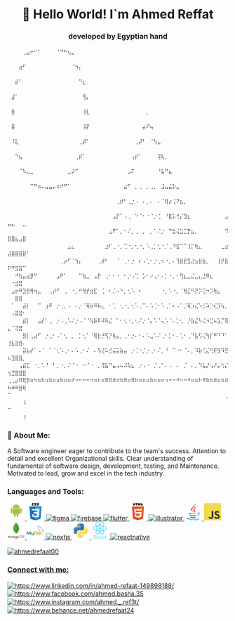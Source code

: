 <h1 align="center">👋 Hello World! I`m Ahmed Reffat</h1>
<h3 align="center">developed by Egyptian hand </h3>

<small align="center">
⠀⠀⠀⠀⢀⣤⠖⠊⠁⠀⠀⠀⠀⠈⠙⠓⢦⣄⠀⠀⠀⠀⠀⠀⠀⠀⠀⠀⠀⠀⠀⠀⠀⠀⠀⠀⠀⠀⠀⠀⠀⠀⠀⠀⠀⠀⠀⠀⠀⠀⠀⠀⠀⠀⠀⠀⠀⠀⠀⠀⠀⠀⠀⠀⠀
⠀⠀⠀⣴⠋⠀⠀⠀⠀⠀⠀⠀⠀⠀⠀⠀⠀⠈⠳⡄⠀⠀⠀⠀⠀⠀⠀⠀⠀⠀⠀⠀⠀⠀⠀⠀⠀⠀⠀⠀⠀⠀⠀⠀⠀⠀⠀⠀⠀⠀⠀⠀⠀⠀⠀⠀⠀⠀⠀⠀⠀⠀⠀⠀⠀
⠀⠀⡾⠁⠀⠀⠀⠀⠀⠀⠀⠀⠀⠀⠀⠀⠀⠀⠀⠙⣆⠀⠀⠀⠀⠀⠀⠀⠀⠀⠀⠀⠀⠀⠀⠀⠀⠀⠀⠀⠀⠀⠀⠀⠀⠀⠀⠀⠀⠀⠀⠀⠀⠀⠀⠀⠀⠀⠀⠀⠀⠀⠀⠀⠀
⠀⣼⠁⠀⠀⠀⠀⠀⠀⠀⠀⠀⠀⠀⠀⠀⠀⠀⠀⠀⢻⡄⠀⠀⠀⠀⠀⠀⠀⠀⠀⠀⠀⠀⠀⠀⠀⠀⠀⠀⠀⠀⠀⠀⠀⠀⠀⠀⠀⠀⠀⠀⠀⠀⠀⠀⠀⠀⠀⠀⠀⠀⠀⠀⠀
⠀⣿⠀⠀⠀⠀⠀⠀⠀⠀⠀⠀⠀⠀⠀⠀⠀⠀⠀⠀⢸⣇⠀⠀⠀⠀⠀⠀⠀⠀⠀⠀⠀⠀⠀⠀⠀⡀⠀⠀⠀⠀⠀⠀⠀⠀⠀⠀⠀⠀⠀⠀⠀⠀⠀⠀⠀⠀⠀⠀⠀⠀⠀⠀⠀
⠀⣿⠀⠀⠀⠀⠀⠀⠀⠀⠀⠀⠀⠀⠀⠀⠀⠀⠀⠀⢸⡟⠀⠀⠀⠀⠀⠀⠀⠀⠀⠀⠀⠀⠀⠀⣴⠟⢦⠀⠀⠀⠀⠀⠀⠀⠀⠀⠀⠀⠀⠀⠀⠀⠀⠀⠀⠀⠀⠀⠀⠀⠀⠀⠀
⠀⠸⣇⠀⠀⠀⠀⠀⠀⠀⠀⠀⠀⠀⠀⠀⠀⠀⠀⢀⡾⠁⠀⠀⠀⠀⠀⠀⠀⠀⠀⠀⠀⠀⢀⡼⠃⠀⠈⢳⣄⠀⠀⠀⠀⠀⠀⠀⠀⠀⠀⠀⠀⠀⠀⠀⠀⠀⠀⠀⠀⠀⠀⠀⠀
⠀⠀⠙⣦⠀⠀⠀⠀⠀⠀⠀⠀⠀⠀⠀⠀⠀⠀⢀⡾⠁⠀⠀⠀⠀⠀⠀⠀⠀⠀⠀⠀⠀⢠⡞⠁⠀⠀⠀⠀⢽⢧⡀⠀⠀⠀⠀⠀⠀⠀⠀⠀⠀⠀⠀⠀⠀⠀⠀⠀⠀⠀⠀⠀⠀
⠀⠀⠀⠈⠳⣄⣀⠀⠀⠀⠀⠀⠀⠀⠀⠀⣀⡼⠋⠀⠀⠀⠀⠀⠀⠀⠀⠀⠀⠀⠀⠀⣠⠏⠀⠀⠀⠀⠀⠀⠘⣧⠛⣦⠀⠀⠀⠀⠀⠀⠀⠀⠀⠀⠀⠀⠀⠀⠀⠀⠀⠀⠀⠀⠀
⠀⠀⠀⠀⠀⠀⠉⠛⠶⠤⣤⣤⡤⠶⠞⠛⠁⠀⠀⠀⠀⠀⠀⠀⠀⠀⠀⠀⠀⠀⠀⣴⠋⠀⡀⢀⠀⡀⢀⡀⠀⣸⣤⣬⡷⣄⠀⠀⠀⠀⠀⠀⠀⠀⠀⠀⠀⠀⠀⠀⠀⠀⠀⠀⠀
⠀⠀⠀⠀⠀⠀⠀⠀⠀⠀⠀⠀⠀⠀⠀⠀⠀⠀⠀⠀⠀⠀⠀⠀⠀⠀⠀⠀⠀⢀⡾⠃⢀⡐⠠⠀⠄⡀⠄⠀⠄⠈⢿⡴⢨⠝⣦⡀⠀⠀⠀⠀⠀⠀⠀⠀⠀⠀⠀⠀⠀⠀⠀⠀⠀
⠀⠀⠀⠀⠀⠀⠀⠀⠀⠀⠀⠀⠀⠀⠀⠀⠀⠀⠀⠀⠀⠀⠀⠀⠀⠀⠀⠀⣠⡟⠁⠠⢀⠀⠑⠈⠂⠐⠈⡐⢈⠀⠘⣿⡥⢚⡌⣻⣆⠀⠀⠀⠀⠀⠀⠀⠀⠀⣠⣤⣄⠀⠀⣀⠀
⠀⠀⠀⠀⠀⠀⠀⠀⠀⠀⠀⠀⠀⠀⠀⠀⠀⠀⠀⠀⠀⠀⠀⠀⠀⠀⠀⣠⠟⠁⡀⠂⠌⡀⢀⠀⡀⠀⡀⠁⠌⡐⠀⠙⣷⢬⣱⣉⡟⣦⡀⠀⠀⠀⠀⠀⠀⠀⠹⣿⣿⣦⣠⣿⠀
⠀⠀⠀⠀⠀⠀⠀⠀⠀⠀⠀⠀⠀⠀⠀⠀⣠⣄⠀⠀⠀⠀⠀⠀⠀⠀⣰⠏⢀⠐⡀⢉⠐⡀⢂⠐⡀⠡⢀⡁⢂⠐⡈⢀⠹⣯⠉⠉⢸⡍⢷⣄⠀⠀⠀⠀⠀⣀⣴⣼⣿⣿⣿⣿⠃
⠀⠀⠀⠀⠀⠀⠀⠀⠀⠀⠀⠀⠀⠀⢀⡴⠋⠈⢳⡄⠀⠀⠀⠀⢀⡾⠃⠀⠀⠈⠀⢀⠂⡐⠀⠆⠠⢁⠂⡐⢀⠢⠐⡀⠄⢹⣿⣟⣫⣜⣢⣿⣷⡀⠀⠀⢸⡟⣯⠟⠛⣻⣿⠉⠀
⠀⠀⠚⢷⣤⣴⡿⠋⠀⠀⠀⠀⠀⣠⠟⠁⠀⠀⠀⠉⢷⣀⠀⢠⡟⠀⢀⠂⠂⠐⠀⠂⡐⠠⢉⠀⡡⠂⠔⢠⠂⠄⡁⠐⡀⠂⢻⣆⣀⣌⣀⣄⣘⠿⣆⠀⠀⠀⠀⠀⠐⣺⣿⠀⠀
⠀⣠⡶⠿⣹⣟⢿⢶⣄⠀⠀⢀⡼⠋⠀⢀⠀⠐⡀⠚⢻⡞⣶⣏⠀⢈⠀⠆⡈⠤⠑⡀⢂⠡⠀⠆⠀⠀⠀⠀⠀⠐⡀⠡⠐⡀⠈⢿⣍⠫⡝⡩⢍⠲⡩⢷⣄⠀⠀⠀⠀⣿⣿⠀⠀
⠀⠁⠀⠀⣼⡇⠀⠀⠉⠀⣰⠟⠀⡐⢀⡀⠠⠀⠄⡐⠈⢿⡷⠻⢷⣄⠀⠂⢁⠀⢂⠐⡀⢂⠡⢀⠉⠄⠡⢈⠂⠡⢀⠁⠆⠠⠁⡈⢿⡱⣌⠱⣊⠵⡑⢎⡹⢧⡀⠀⠠⣿⣿⠂⠀
⠀⠀⠀⠀⣾⡇⠀⠀⣠⡞⠁⢀⠀⡐⠠⢀⠡⠌⡐⠠⠈⠈⢷⡷⠿⠾⠷⣌⠀⠁⠂⢂⠐⡀⢂⠌⡐⠈⡄⠡⠈⢄⠡⠈⠄⡁⢂⠀⡘⣷⣌⠳⢌⠲⣉⠦⣱⡉⢿⣄⠈⢽⣿⠀⠀
⠀⠀⠀⠀⣻⡇⢀⣴⠋⠀⡐⢀⠂⠠⠁⢂⠀⡀⠀⡁⢂⠁⠈⢿⣗⡚⢫⡙⢷⣄⡀⢀⠂⡐⠄⠂⠄⠡⣀⠡⠌⢀⠂⡁⠂⠄⢁⠂⢀⠙⣧⢫⢌⢳⡏⠛⠙⠙⠁⢸⣧⣽⣿⠄⠀
⠀⠀⠀⠀⣽⣧⡞⠁⠠⠈⠀⠁⠈⢂⠡⢀⠂⠄⠡⢀⠂⠌⠀⠄⢻⣜⠥⣚⣬⣭⣷⣤⠀⡐⢈⠐⡈⡐⢀⠂⠌⡀⠘⠀⠉⠐⠂⠈⠄⡀⠹⣷⢊⣌⢛⡟⣻⠻⣛⠦⣹⣿⣿⡀⠀
⠀⠀⠀⢠⣾⣏⠀⠐⡀⠡⠘⠀⠃⡀⠐⡀⠌⠈⠐⠀⠒⠈⠐⠀⡀⢻⣧⠙⣤⢤⠦⠼⢷⣆⠀⡐⠠⠐⠀⡈⢀⠁⠄⠠⠀⠄⠀⡈⠀⠄⡀⠹⣧⡜⢢⠜⡤⢓⡌⢲⣙⣿⣿⣿⠀
⢀⢀⡴⠿⢿⡿⠶⠳⠶⠷⠶⠷⠶⠶⠷⠶⠶⠞⠒⠒⠒⠒⠲⠲⠖⠶⠿⠿⠾⠾⠷⠿⠶⠿⠷⠶⠶⠶⠷⠶⠶⠖⠲⠒⠒⠚⠒⠒⠚⠶⠶⠗⠻⠷⠷⠾⠶⠷⠾⠷⠾⠿⣿⢿⠀
⠉⠀⠀⠀⠀⠀⠀⠀⠀⠀⠀⠀⠀⠀⠀⠀⠀⠀⠀⠀⠀⠀⠀⠀⠀⠀⠀⠀⠀⠀⠀⠀⠀⠀⠀⠀⠀⠀⠀⠀⠀⠀⠀⠀⠀⠀⠀⠀⠀⠀⠀⠀⠀⠀⠀⠀⠀⠀⢀⠀⠀⠀⠀⠸⠀
⠉⠀⠀⠀⠀⠀⠀⠀⠀⠀⠀⠀⠀⠀⠀⠀⠀⠀⠀⠀⠀⠀⠀⠀⠀⠀⠀⠀⠀⠀⠀⠀⠀⠀⠀⠀⠀⠀⠀⠀⠀⠀⠀⠀⠀⠀⠀⠀⠀⠀⠀⠀⠀⠀⠀⠀⠀⠀⠀⠀⠀⠀⠀⠸⠀
</small>

<h3>🚀 About Me:</h3>
  A Software engineer eager to contribute to the team's success. Attention to detail and excellent Organizational skills. Clear understanding of fundamental of software design,
  development, testing, and Maintenance. Motivated to lead, grow and excel in the tech industry.


<div>
<h3 align="left">Languages and Tools:</h3>
  <p align="left"> <a href="https://developer.android.com" target="_blank" rel="noreferrer"> <img src="https://raw.githubusercontent.com/devicons/devicon/master/icons/android/android-original-wordmark.svg" alt="android" width="40" height="40"/> </a> <a href="https://www.w3schools.com/css/" target="_blank" rel="noreferrer"> <img src="https://raw.githubusercontent.com/devicons/devicon/master/icons/css3/css3-original-wordmark.svg" alt="css3" width="40" height="40"/> </a> <a href="https://www.figma.com/" target="_blank" rel="noreferrer"> <img src="https://www.vectorlogo.zone/logos/figma/figma-icon.svg" alt="figma" width="40" height="40"/> </a> <a href="https://firebase.google.com/" target="_blank" rel="noreferrer"> <img src="https://www.vectorlogo.zone/logos/firebase/firebase-icon.svg" alt="firebase" width="40" height="40"/> </a> <a href="https://flutter.dev" target="_blank" rel="noreferrer"> <img src="https://www.vectorlogo.zone/logos/flutterio/flutterio-icon.svg" alt="flutter" width="40" height="40"/> </a> <a href="https://www.w3.org/html/" target="_blank" rel="noreferrer"> <img src="https://raw.githubusercontent.com/devicons/devicon/master/icons/html5/html5-original-wordmark.svg" alt="html5" width="40" height="40"/> </a> <a href="https://www.adobe.com/in/products/illustrator.html" target="_blank" rel="noreferrer"> <img src="https://www.vectorlogo.zone/logos/adobe_illustrator/adobe_illustrator-icon.svg" alt="illustrator" width="40" height="40"/> </a> <a href="https://www.java.com" target="_blank" rel="noreferrer"> <img src="https://raw.githubusercontent.com/devicons/devicon/master/icons/java/java-original.svg" alt="java" width="40" height="40"/> </a> <a href="https://developer.mozilla.org/en-US/docs/Web/JavaScript" target="_blank" rel="noreferrer"> <img src="https://raw.githubusercontent.com/devicons/devicon/master/icons/javascript/javascript-original.svg" alt="javascript" width="40" height="40"/> </a> <a href="https://www.mongodb.com/" target="_blank" rel="noreferrer"> <img src="https://raw.githubusercontent.com/devicons/devicon/master/icons/mongodb/mongodb-original-wordmark.svg" alt="mongodb" width="40" height="40"/> </a> <a href="https://www.mysql.com/" target="_blank" rel="noreferrer"> <img src="https://raw.githubusercontent.com/devicons/devicon/master/icons/mysql/mysql-original-wordmark.svg" alt="mysql" width="40" height="40"/> </a> <a href="https://nextjs.org/" target="_blank" rel="noreferrer"> <img src="https://cdn.worldvectorlogo.com/logos/nextjs-2.svg" alt="nextjs" width="40" height="40"/> </a> <a href="https://www.python.org" target="_blank" rel="noreferrer"> <img src="https://raw.githubusercontent.com/devicons/devicon/master/icons/python/python-original.svg" alt="python" width="40" height="40"/> </a> <a href="https://reactjs.org/" target="_blank" rel="noreferrer"> <img src="https://raw.githubusercontent.com/devicons/devicon/master/icons/react/react-original-wordmark.svg" alt="react" width="40" height="40"/> </a> <a href="https://reactnative.dev/" target="_blank" rel="noreferrer"> <img src="https://reactnative.dev/img/header_logo.svg" alt="reactnative" width="40" height="40"/> </a> <a href="https://sass-lang.com" target="_blank" rel="noreferrer"> 
  
  <p><img align="center" src="https://github-readme-stats.vercel.app/api/top-langs?username=ahmedrefaat00&show_icons=true&locale=en&layout=compact" alt="ahmedrefaat00" /></p>
</div>


<h3 align="left">Connect with me:</h3>
<p align="left">
<a href="https://linkedin.com/in/https://www.linkedin.com/in/ahmed-refaat-149898188/" target="blank"><img align="center" src="https://raw.githubusercontent.com/rahuldkjain/github-profile-readme-generator/master/src/images/icons/Social/linked-in-alt.svg" alt="https://www.linkedin.com/in/ahmed-refaat-149898188/" height="30" width="40" /></a>
<a href="https://fb.com/https://www.facebook.com/ahmed.basha.35" target="blank"><img align="center" src="https://raw.githubusercontent.com/rahuldkjain/github-profile-readme-generator/master/src/images/icons/Social/facebook.svg" alt="https://www.facebook.com/ahmed.basha.35" height="30" width="40" /></a>
<a href="https://instagram.com/https://www.instagram.com/ahmed._.ref3t/" target="blank"><img align="center" src="https://raw.githubusercontent.com/rahuldkjain/github-profile-readme-generator/master/src/images/icons/Social/instagram.svg" alt="https://www.instagram.com/ahmed._.ref3t/" height="30" width="40" /></a>
<a href="https://www.behance.net/https://www.behance.net/ahmedrefaat24" target="blank"><img align="center" src="https://raw.githubusercontent.com/rahuldkjain/github-profile-readme-generator/master/src/images/icons/Social/behance.svg" alt="https://www.behance.net/ahmedrefaat24" height="30" width="40" /></a>
</p>

